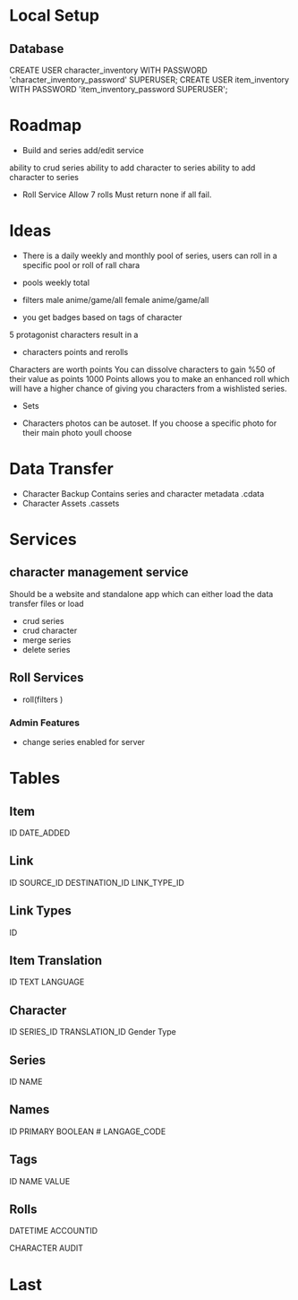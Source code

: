

# Local Setup 

## Database

CREATE USER character_inventory WITH PASSWORD 'character_inventory_password' SUPERUSER;
CREATE USER item_inventory WITH PASSWORD 'item_inventory_password SUPERUSER';


# Roadmap

- Build and series add/edit service

ability to crud series
ability to add character to series
ability to add character to series

- Roll Service
  Allow 7 rolls
  Must return none if all fail.
# Ideas

- There is a daily weekly and monthly pool of series, users can roll in a specific pool or roll of rall chara

- pools
  weekly
  total

- filters
  male anime/game/all
  female anime/game/all


- you get badges based on tags of character

5 protagonist characters result in a

- characters points and rerolls

Characters are worth points
You can dissolve characters to gain %50 of their value as points
1000 Points allows you to make an enhanced roll which will have a higher chance of giving you characters from a wishlisted series.
- Sets



- Characters photos can be autoset.
  If you choose a specific photo for their main photo youll choose


# Data Transfer

- Character Backup
  Contains series and character metadata
  .cdata
- Character Assets
  .cassets

# Services
## character management service

Should be a website and standalone app which can either load the data transfer files or load

- crud series
- crud character
- merge series
- delete series



## Roll Services

- roll(filters )

### Admin Features

- change series enabled for server

# Tables

## Item
ID
DATE_ADDED

## Link 
ID
SOURCE_ID
DESTINATION_ID
LINK_TYPE_ID

## Link Types
ID

## Item Translation
ID
TEXT
LANGUAGE





## Character 
ID
SERIES_ID
TRANSLATION_ID
Gender
Type

## Series

ID
NAME


## Names

ID
PRIMARY BOOLEAN #
LANGAGE_CODE


## Tags

ID
NAME
VALUE

## Rolls

DATETIME
ACCOUNTID


CHARACTER AUDIT



# Last